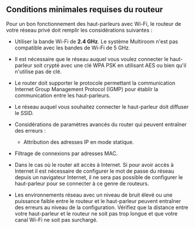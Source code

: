 ## Conditions minimales requises du routeur

Pour un bon fonctionnement des haut-parleurs avec Wi-Fi, le routeur de votre réseau privé doit remplir les considérations suivantes :

- Utiliser la bande Wi-Fi de <b>2.4 GHz</b>. Le système Multiroom n'est pas compatible avec les bandes de Wi-Fi de 5 GHz. 

- Il est nécessaire que le réseau auquel vous voulez connecter le haut-parleur soit crypté avec une clé WPA PSK en utilisant AES ou bien qu'il n'utilise pas de clé. 

- Le router doit supporter le protocole permettant la communication Internet Group Management Protocol (IGMP) pour établir la communication entre les haut-parleurs. 

- Le réseau auquel vous souhaitez connecter le haut-parleur doit diffuser le SSID. 

- Considérations de paramètres avancés du router qui peuvent entraîner des erreurs :
  - Attribution des adresses IP en mode statique. 
 -	Filtrage de connexions par adresses MAC. 
 - Dans le cas où le router ait accès à Internet.  Si pour avoir accès à Internet il est nécessaire de configurer le mot de passe du réseau depuis un navigateur Internet, il ne sera pas possible de configurer le haut-parleur pour se connecter à ce genre de routeurs.   <br>

- Les environnements réseau avec un niveau de bruit élevé ou une puissance faible entre le routeur et le haut-parleur peuvent entraîner des erreurs au niveau de la configuration.  Vérifiez que la distance entre votre haut-parleur et le routeur ne soit pas trop longue et que votre canal Wi-Fi ne soit pas surchargé. 
